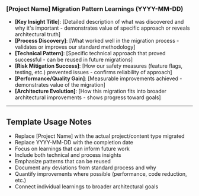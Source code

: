 ### [Project Name] Migration Pattern Learnings (YYYY-MM-DD)
- **[Key Insight Title]**: [Detailed description of what was discovered and why it's important - demonstrates value of specific approach or reveals architectural truth]
- **[Process Discovery]**: [What worked well in the migration process - validates or improves our standard methodology]
- **[Technical Pattern]**: [Specific technical approach that proved successful - can be reused in future migrations]
- **[Risk Mitigation Success]**: [How our safety measures (feature flags, testing, etc.) prevented issues - confirms reliability of approach]
- **[Performance/Quality Gain]**: [Measurable improvements achieved - demonstrates value of the migration]
- **[Architecture Evolution]**: [How this migration fits into broader architectural improvements - shows progress toward goals]

---

## Template Usage Notes
- Replace [Project Name] with the actual project/content type migrated
- Replace YYYY-MM-DD with the completion date
- Focus on learnings that can inform future work
- Include both technical and process insights
- Emphasize patterns that can be reused
- Document any deviations from standard process and why
- Quantify improvements where possible (performance, code reduction, etc.)
- Connect individual learnings to broader architectural goals
